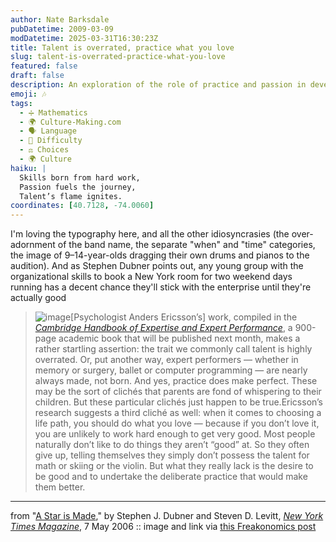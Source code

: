 ```yaml
---
author: Nate Barksdale
pubDatetime: 2009-03-09
modDatetime: 2025-03-31T16:30:23Z
title: Talent is overrated, practice what you love
slug: talent-is-overrated-practice-what-you-love
featured: false
draft: false
description: An exploration of the role of practice and passion in developing talent, as illustrated by young musicians and insights from Anders Ericsson's research.
emoji: 🎶
tags:
  - ➗ Mathematics
  - 🌍 Culture-Making.com
  - 🗣️ Language
  - 💪 Difficulty
  - ⚖️ Choices
  - 🌍 Culture
haiku: |
  Skills born from hard work,  
  Passion fuels the journey,  
  Talent’s flame ignites.
coordinates: [40.7128, -74.0060]
---
```


I'm loving the typography here, and all the other idiosyncrasies (the over-adornment of the band name, the separate "when" and "time" categories, the image of 9–14-year-olds dragging their own drums and pianos to the audition). And as Stephen Dubner points out, any young group with the organizational skills to book a New York room for two weekend days running has a decent chance they'll stick with the enterprise until they're actually good

> ![image](http://culture-making.com/media/Punx2.jpg)[Psychologist Anders Ericsson’s] work, compiled in the [_Cambridge Handbook of Expertise and Expert Performance_](https://www.google.com/search?q=%22_Cambridge%20Handbook%20of%20Expertise%20and%20Expert%20Performance_%22%20amazon.com), a 900-page academic book that will be published next month, makes a rather startling assertion: the trait we commonly call talent is highly overrated. Or, put another way, expert performers — whether in memory or surgery, ballet or computer programming — are nearly always made, not born. And yes, practice does make perfect. These may be the sort of clichés that parents are fond of whispering to their children. But these particular clichés just happen to be true.Ericsson’s research suggests a third cliché as well: when it comes to choosing a life path, you should do what you love — because if you don’t love it, you are unlikely to work hard enough to get very good. Most people naturally don’t like to do things they aren’t “good” at. So they often give up, telling themselves they simply don’t possess the talent for math or skiing or the violin. But what they really lack is the desire to be good and to undertake the deliberate practice that would make them better.

---

from "[A Star is Made](http://web.archive.org/web/20240513235718/https://www.nytimes.com/2006/05/07/magazine/07wwln_freak.html?_r=1)," by Stephen J. Dubner and Steven D. Levitt, [_New York Times Magazine_](http://freakonomics.blogs.nytimes.com/2009/03/04/kid-rock/), 7 May 2006 :: image and link via [this Freakonomics post](http://freakonomics.blogs.nytimes.com/2009/03/04/kid-rock/)

